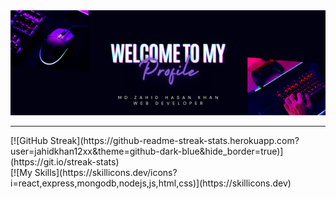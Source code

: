 <img style = "width:100vw" src = "https://raw.githubusercontent.com/jahidkhan12xx/jahidkhan12xx/main/welcome%20to%20MY.png"/>
<hr/>
[![GitHub Streak](https://github-readme-streak-stats.herokuapp.com?user=jahidkhan12xx&theme=github-dark-blue&hide_border=true)](https://git.io/streak-stats)
<br/>
[![My Skills](https://skillicons.dev/icons?i=react,express,mongodb,nodejs,js,html,css)](https://skillicons.dev)


<!--
**jahidkhan12xx/jahidkhan12xx** is a ✨ _special_ ✨ repository because its `README.md` (this file) appears on your GitHub profile.

Here are some ideas to get you started:

- 🔭 I’m currently working on ...
- 🌱 I’m currently learning ...
- 👯 I’m looking to collaborate on ...
- 🤔 I’m looking for help with ...
- 💬 Ask me about ...
- 📫 How to reach me: ...
- 😄 Pronouns: ...
- ⚡ Fun fact: ...
-->
